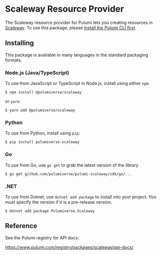
# Scaleway Resource Provider

The Scaleway resource provider for Pulumi lets you creating resources in [Scaleway](https://www.scaleway.com). To use
this package, please [install the Pulumi CLI first](https://pulumi.com/).

## Installing

This package is available in many languages in the standard packaging formats.

### Node.js (Java/TypeScript)

To use from JavaScript or TypeScript in Node.js, install using either `npm`:

```
$ npm install @pulumiverse/scaleway
```

or `yarn`:

```
$ yarn add @pulumiverse/scaleway
```

### Python

To use from Python, install using `pip`:

```
$ pip install pulumiverse-scaleway
```

### Go

To use from Go, use `go get` to grab the latest version of the library

```
$ go get github.com/pulumiverse/pulumi-scaleway/sdk/go/...
```

### .NET

To use from Dotnet, use `dotnet add package` to install into your project. You must specify the version if it is a pre-release version.


```
$ dotnet add package Pulumiverse.Scaleway
```

## Reference

See the Pulumi registry for API docs:

https://www.pulumi.com/registry/packages/scaleway/api-docs/
